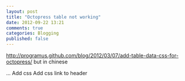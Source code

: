 ```yaml
---
layout: post
title: "Octopress table not working"
date: 2012-09-22 13:21
comments: true
categories: Blogging
published: false
---
```


http://programus.github.com/blog/2012/03/07/add-table-data-css-for-octopress/
but in chinese

...
Add css
Add css link to header
